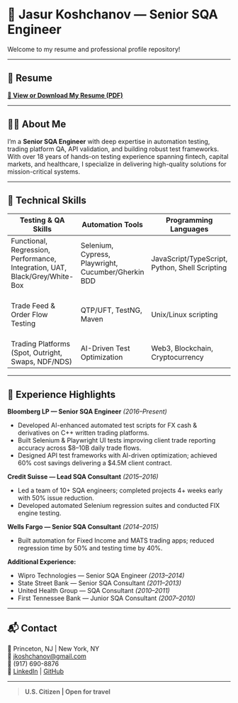 # 👋 Jasur Koshchanov — Senior SQA Engineer

Welcome to my resume and professional profile repository!

---

## 📄 Resume
[**📂 View or Download My Resume (PDF)**](https://github.com/jkoshchanov/resume/raw/main/Koshchanov_Resume.pdf)

---

## 🙋‍♂️ About Me
I’m a **Senior SQA Engineer** with deep expertise in automation testing, trading platform QA, API validation, and building robust test frameworks.  
With over 18 years of hands-on testing experience spanning fintech, capital markets, and healthcare, I specialize in delivering high-quality solutions for mission-critical systems.

---

## 🧠 Technical Skills
| Testing & QA Skills | Automation Tools | Programming Languages | Other Tech |
|--------------------|------------------|------------------------|------------|
| Functional, Regression, Performance, Integration, UAT, Black/Grey/White-Box | Selenium, Cypress, Playwright, Cucumber/Gherkin BDD | JavaScript/TypeScript, Python, Shell Scripting | FIX API, Git/GitHub/GitLab, CI/CD (Jenkins), HTML5, CSS3 |
| Trade Feed & Order Flow Testing | QTP/UFT, TestNG, Maven | Unix/Linux scripting | Databases (MySQL), Bloomberg NDIM/DRQS, AntHillPro |
| Trading Platforms (Spot, Outright, Swaps, NDF/NDS) | AI-Driven Test Optimization | Web3, Blockchain, Cryptocurrency | Business Analytics, Product Management |

---

## 💼 Experience Highlights
**Bloomberg LP — Senior SQA Engineer** _(2016–Present)_  
- Developed AI-enhanced automated test scripts for FX cash & derivatives on C++ written trading platforms.  
- Built Selenium & Playwright UI tests improving client trade reporting accuracy across $8–10B daily trade flows.  
- Designed API test frameworks with AI-driven optimization; achieved 60% cost savings delivering a $4.5M client contract.

**Credit Suisse — Lead SQA Consultant** _(2015–2016)_  
- Led a team of 10+ SQA engineers; completed projects 4+ weeks early with 50% issue reduction.  
- Developed automated Selenium regression suites and conducted FIX engine testing.

**Wells Fargo — Senior SQA Consultant** _(2014–2015)_  
- Built automation for Fixed Income and MATS trading apps; reduced regression time by 50% and testing time by 40%.

**Additional Experience:**  
- Wipro Technologies — Senior SQA Engineer  _(2013–2014)_ 
- State Street Bank — Senior SQA Consultant  _(2011–2013)_ 
- United Health Group — SQA Consultant  _(2010–2011)_ 
- First Tennessee Bank — Junior SQA Consultant _(2007–2010)_ 

---

## 📬 Contact
📍 Princeton, NJ | New York, NY  
📧 [jkoshchanov@gmail.com](mailto:jkoshchanov@gmail.com)  
📱 (917) 690-8876  
🔗 [LinkedIn](https://www.linkedin.com/in/koshchanov) | [GitHub](https://github.com/jkoshchanov)  

---

> **U.S. Citizen | Open for travel**
